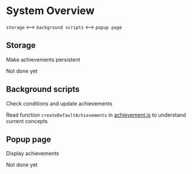 # System Overview
`storage` <-->  `background scripts` <--> `popup page`

## Storage
Make achievements persistent

Not done yet

## Background scripts
Check conditions and update achievements

Read function `createDefaultAchievements` in [achievement.js](../src/background/achievement.js) to understand current concepts

## Popup page
Display achievements

Not done yet
